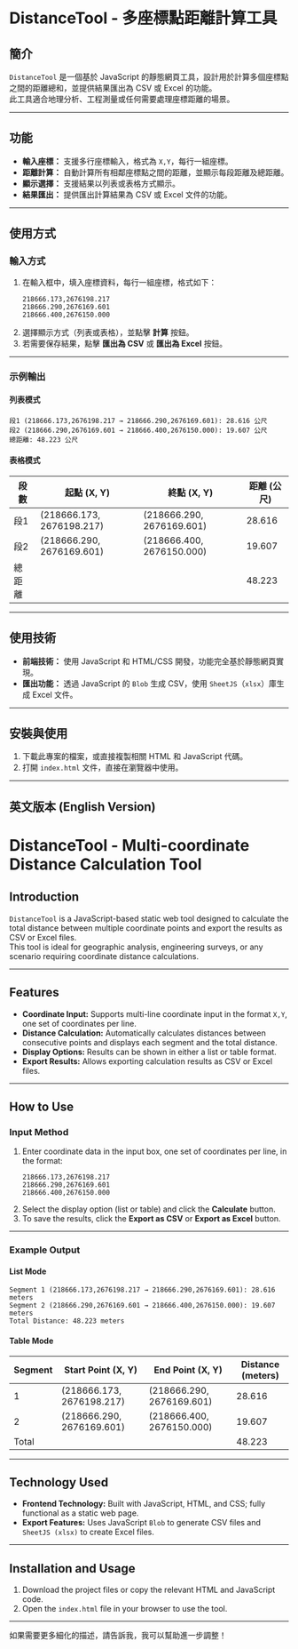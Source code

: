 # DistanceTool - 多座標點距離計算工具

## 簡介

`DistanceTool` 是一個基於 JavaScript 的靜態網頁工具，設計用於計算多個座標點之間的距離總和，並提供結果匯出為 CSV 或 Excel 的功能。  
此工具適合地理分析、工程測量或任何需要處理座標距離的場景。

---

## 功能

- **輸入座標：** 支援多行座標輸入，格式為 `X,Y`，每行一組座標。
- **距離計算：** 自動計算所有相鄰座標點之間的距離，並顯示每段距離及總距離。
- **顯示選擇：** 支援結果以列表或表格方式顯示。
- **結果匯出：** 提供匯出計算結果為 CSV 或 Excel 文件的功能。

---

## 使用方式

### 輸入方式

1. 在輸入框中，填入座標資料，每行一組座標，格式如下：
   ```
   218666.173,2676198.217
   218666.290,2676169.601
   218666.400,2676150.000
   ```
2. 選擇顯示方式（列表或表格），並點擊 **計算** 按鈕。
3. 若需要保存結果，點擊 **匯出為 CSV** 或 **匯出為 Excel** 按鈕。

---

### 示例輸出

#### 列表模式
```
段1 (218666.173,2676198.217 → 218666.290,2676169.601): 28.616 公尺
段2 (218666.290,2676169.601 → 218666.400,2676150.000): 19.607 公尺
總距離: 48.223 公尺
```

#### 表格模式

| 段數 | 起點 (X, Y)               | 終點 (X, Y)               | 距離 (公尺) |
|------|---------------------------|---------------------------|-------------|
| 段1  | (218666.173, 2676198.217) | (218666.290, 2676169.601) | 28.616      |
| 段2  | (218666.290, 2676169.601) | (218666.400, 2676150.000) | 19.607      |
| 總距離 |                           |                           | 48.223      |

---

## 使用技術

- **前端技術：** 使用 JavaScript 和 HTML/CSS 開發，功能完全基於靜態網頁實現。
- **匯出功能：** 透過 JavaScript 的 `Blob` 生成 CSV，使用 `SheetJS`（`xlsx`）庫生成 Excel 文件。

---

## 安裝與使用

1. 下載此專案的檔案，或直接複製相關 HTML 和 JavaScript 代碼。
2. 打開 `index.html` 文件，直接在瀏覽器中使用。

---

## 英文版本 (English Version)

# DistanceTool - Multi-coordinate Distance Calculation Tool

## Introduction

`DistanceTool` is a JavaScript-based static web tool designed to calculate the total distance between multiple coordinate points and export the results as CSV or Excel files.  
This tool is ideal for geographic analysis, engineering surveys, or any scenario requiring coordinate distance calculations.

---

## Features

- **Coordinate Input:** Supports multi-line coordinate input in the format `X,Y`, one set of coordinates per line.
- **Distance Calculation:** Automatically calculates distances between consecutive points and displays each segment and the total distance.
- **Display Options:** Results can be shown in either a list or table format.
- **Export Results:** Allows exporting calculation results as CSV or Excel files.

---

## How to Use

### Input Method

1. Enter coordinate data in the input box, one set of coordinates per line, in the format:
   ```
   218666.173,2676198.217
   218666.290,2676169.601
   218666.400,2676150.000
   ```
2. Select the display option (list or table) and click the **Calculate** button.
3. To save the results, click the **Export as CSV** or **Export as Excel** button.

---

### Example Output

#### List Mode
```
Segment 1 (218666.173,2676198.217 → 218666.290,2676169.601): 28.616 meters
Segment 2 (218666.290,2676169.601 → 218666.400,2676150.000): 19.607 meters
Total Distance: 48.223 meters
```

#### Table Mode

| Segment | Start Point (X, Y)       | End Point (X, Y)         | Distance (meters) |
|---------|--------------------------|--------------------------|-------------------|
| 1       | (218666.173, 2676198.217)| (218666.290, 2676169.601)| 28.616            |
| 2       | (218666.290, 2676169.601)| (218666.400, 2676150.000)| 19.607            |
| Total   |                          |                          | 48.223            |

---

## Technology Used

- **Frontend Technology:** Built with JavaScript, HTML, and CSS; fully functional as a static web page.
- **Export Features:** Uses JavaScript `Blob` to generate CSV files and `SheetJS (xlsx)` to create Excel files.

---

## Installation and Usage

1. Download the project files or copy the relevant HTML and JavaScript code.
2. Open the `index.html` file in your browser to use the tool.

---

如果需要更多細化的描述，請告訴我，我可以幫助進一步調整！